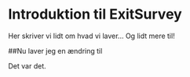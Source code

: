 # Introduktion til ExitSurvey

Her skriver vi lidt om hvad vi laver...
Og lidt mere til!

##Nu laver jeg en ændring til

Det var det.